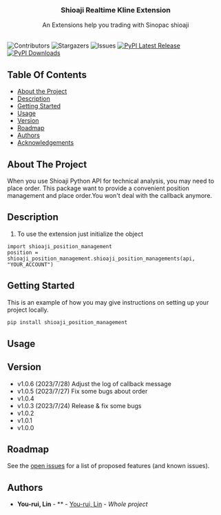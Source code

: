 <br/>
<p align="center">
  <h3 align="center">Shioaji Realtime Kline Extension
</h3>

  <p align="center">
    An Extensions help you trading with Sinopac shioaji
    <br/>
    <br/>
  </p>
</p>

![Contributors](https://img.shields.io/github/contributors/NickLin910221/shioaji_position_management?color=dark-green) ![Stargazers](https://img.shields.io/github/stars/NickLin910221/shioaji_position_management?style=social) ![Issues](https://img.shields.io/github/issues/NickLin910221/shioaji_position_management) [![PyPI Latest Release](https://img.shields.io/pypi/v/shioaji-position-management.svg)](https://pypi.org/project/shioaji_position_management/) [![PyPI Downloads](https://img.shields.io/pypi/dm/shioaji_position_management.svg?label=PyPI%20downloads)](https://pypi.org/project/shioaji_position_management/)

## Table Of Contents

* [About the Project](#about-the-project)
* [Description](#description)
* [Getting Started](#getting-started)
* [Usage](#usage)
* [Version](#version)
* [Roadmap](#roadmap)
* [Authors](#authors)
* [Acknowledgements](#acknowledgements)

## About The Project

When you use Shioaji Python API for technical analysis, you may need to place order. This package want to provide a convenient position management and place order.You won't deal with the callback anymore.

## Description

1. To use the extension just initialize the object
```
import shioaji_position_management
position = shioaji_position_management.shioaji_position_managements(api, "YOUR_ACCOUNT")
```

## Getting Started

This is an example of how you may give instructions on setting up your project locally.

```sh
pip install shioaji_position_management
```

## Usage

## Version
- v1.0.6 (2023/7/28) Adjust the log of callback message
- v1.0.5 (2023/7/27) Fix some bugs about order
- v1.0.4
- v1.0.3 (2023/7/24) Release & fix some bugs
- v1.0.2
- v1.0.1
- v1.0.0

## Roadmap

See the [open issues](https://github.com/NickLin910221/shioaji_position_management/issues) for a list of proposed features (and known issues).

## Authors

* **You-rui, Lin** - ** - [You-rui, Lin](https://dearestbee.tplinkdns.com/Resume.pdf) - *Whole project*

